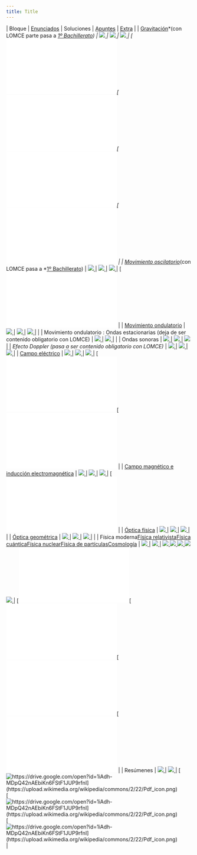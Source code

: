 ```yaml
---
title: Title
---
```


|  Bloque | [Enunciados](/home/recursos/recursospau/ficheros-enunciados-pau-fisica) |  Soluciones | [Apuntes](/home/recursos/recursos-apuntes/apuntes-elaboracion-propia-fisica-2-bachillerato) | [Extra](/home/recursos/ejercicios/ejercicios-elaboracion-propia-fisica-2-bachillerato) | 
| [Gravitación](/home/recursos/fisica/recursos-gravitacion)*(con LOMCE parte pasa a *[1º Bachillerato](/home/recursos/recursos-por-materia-curso/recursos-fisica-y-quimica-1-bachillerato/apuntes-elaboracion-propia-1-bachilerato)) | [![](https://upload.wikimedia.org/wikipedia/commons/2/22/Pdf_icon.png) ](/home/recursos/recursospau/ficherospaufisicaporbloques/F2-PAU-Gravitacion.pdf?attredirects=0) | [![](https://upload.wikimedia.org/wikipedia/commons/2/22/Pdf_icon.png) ](/home/recursos/recursospau/ficherospaufisicaporbloques/F2-PAU-Gravitacion-soluc.pdf?attredirects=0) | [![](https://upload.wikimedia.org/wikipedia/commons/2/22/Pdf_icon.png) ](/home/recursos/recursos-apuntes/apuntes-elaboracion-propia-fisica-2-bachillerato/F2-Gravitaci%C3%B3n-Teor%C3%ADa.pdf?attredirects=0) | [![https://www.fiquipedia.es/home/recursos/ejercicios/ejercicios-elaboracion-propia-fisica-2-bachillerato/ProblemaGravitacion1.pdf?attredirects=0](https://upload.wikimedia.org/wikipedia/commons/2/22/Pdf_icon.png) ](/home/recursos/ejercicios/ejercicios-elaboracion-propia-fisica-2-bachillerato/ProblemaGravitacion1.pdf?attredirects=0)[![https://www.fiquipedia.es/home/recursos/ejercicios/ejercicios-elaboracion-propia-fisica-2-bachillerato/ProblemaGravitacion2.pdf?attredirects=0](https://upload.wikimedia.org/wikipedia/commons/2/22/Pdf_icon.png) ](/home/recursos/ejercicios/ejercicios-elaboracion-propia-fisica-2-bachillerato/ProblemaGravitacion2.pdf?attredirects=0)[![https://www.fiquipedia.es/home/recursos/ejercicios/ejercicios-elaboracion-propia-fisica-2-bachillerato/ProblemaGravitacion3.pdf?attredirects=0](https://upload.wikimedia.org/wikipedia/commons/2/22/Pdf_icon.png) ](/home/recursos/ejercicios/ejercicios-elaboracion-propia-fisica-2-bachillerato/ProblemaGravitacion3.pdf?attredirects=0)[![https://www.fiquipedia.es/home/recursos/ejercicios/ejercicios-elaboracion-propia-fisica-2-bachillerato/ProblemaGravitacionAgujeroNegro.pdf?attredirects=0](https://upload.wikimedia.org/wikipedia/commons/2/22/Pdf_icon.png) ](/home/recursos/ejercicios/ejercicios-elaboracion-propia-fisica-2-bachillerato/ProblemaGravitacionAgujeroNegro.pdf?attredirects=0) | 
| [Movimiento oscilatorio](/home/recursos/fisica/movimiento-oscilatorio)*(con LOMCE pasa a *[1º Bachillerato](/home/recursos/recursos-por-materia-curso/recursos-fisica-y-quimica-1-bachillerato/apuntes-elaboracion-propia-1-bachilerato)) | [![](https://upload.wikimedia.org/wikipedia/commons/2/22/Pdf_icon.png) ](/home/recursos/recursospau/ficherospaufisicaporbloques/F3.1-PAU-MovimientoOscilatorio.pdf?attredirects=0) | [![](https://upload.wikimedia.org/wikipedia/commons/2/22/Pdf_icon.png) ](/home/recursos/recursospau/ficherospaufisicaporbloques/F3.1-PAU-MovimientoOscilatorio-soluc.pdf?attredirects=0) | [![](https://upload.wikimedia.org/wikipedia/commons/2/22/Pdf_icon.png) ](/home/recursos/recursos-apuntes/apuntes-elaboracion-propia-fisica-2-bachillerato/F3.1-MAS-Teor%C3%ADa.pdf?attredirects=0) | [![https://www.fiquipedia.es/home/recursos/ejercicios/ejercicios-elaboracion-propia-fisica-2-bachillerato/ProblemaRepasoGravitacionMas.pdf?attredirects=0](https://upload.wikimedia.org/wikipedia/commons/2/22/Pdf_icon.png) ](/home/recursos/ejercicios/ejercicios-elaboracion-propia-fisica-2-bachillerato/ProblemaRepasoGravitacionMas.pdf?attredirects=0) | 
| [Movimiento ondulatorio](/home/recursos/fisica/movimiento-ondulatorio) | [![](https://upload.wikimedia.org/wikipedia/commons/2/22/Pdf_icon.png) ](/home/recursos/recursospau/ficherospaufisicaporbloques/F3.2-PAU-MovimientoOndulatorio.pdf?attredirects=0) | [![](https://upload.wikimedia.org/wikipedia/commons/2/22/Pdf_icon.png) ](/home/recursos/recursospau/ficherospaufisicaporbloques/F3.2-PAU-MovimientoOndulatorio-soluc.pdf?attredirects=0) | [![](https://upload.wikimedia.org/wikipedia/commons/2/22/Pdf_icon.png) ](/home/recursos/recursos-apuntes/apuntes-elaboracion-propia-fisica-2-bachillerato/F3.2-3-Ondas-Teor%C3%ADa.pdf?attredirects=0) |  | 
| Movimiento ondulatorio : Ondas estacionarias (deja de ser contenido obligatorio con LOMCE) | [![](https://upload.wikimedia.org/wikipedia/commons/2/22/Pdf_icon.png) ](/home/recursos/recursospau/ficherospaufisicaporbloques/F3.2-PAU-MovimientoOndulatorio-OndasEstacionarias.pdf?attredirects=0) | [![](https://upload.wikimedia.org/wikipedia/commons/2/22/Pdf_icon.png) ](/home/recursos/recursospau/ficherospaufisicaporbloques/F3.2-PAU-MovimientoOndulatorio-OndasEstacionarias-soluc.pdf?attredirects=0) |  | 
| Ondas sonoras | [![](https://upload.wikimedia.org/wikipedia/commons/2/22/Pdf_icon.png) ](/home/recursos/recursospau/ficherospaufisicaporbloques/F3.3-PAU-OndasSonoras.pdf?attredirects=0) | [![](https://upload.wikimedia.org/wikipedia/commons/2/22/Pdf_icon.png) ](/home/recursos/recursospau/ficherospaufisicaporbloques/F3.3-PAU-OndasSonoras-soluc.pdf?attredirects=0) | [![](https://upload.wikimedia.org/wikipedia/commons/2/22/Pdf_icon.png) ](/home/recursos/ejercicios/ejercicios-elaboracion-propia-fisica-2-bachillerato/ProblemaFisicadB1.pdf?attredirects=0) | 
| *Efecto Doppler (pasa a ser contenido obligatorio con LOMCE)* | [![](https://upload.wikimedia.org/wikipedia/commons/2/22/Pdf_icon.png) ](/home/recursos/recursospau/ficherospaufisicaporbloques/F3.2-PAU-MovimientoOndulatorio-Doppler.pdf?attredirects=0) | [![](https://upload.wikimedia.org/wikipedia/commons/2/22/Pdf_icon.png) ](/home/recursos/recursospau/ficherospaufisicaporbloques/F3.2-PAU-MovimientoOndulatorio-Doppler-soluc.pdf?attredirects=0) | [![](https://upload.wikimedia.org/wikipedia/commons/2/22/Pdf_icon.png) ](/home/recursos/ejercicios/ejercicios-elaboracion-propia-fisica-2-bachillerato/ProblemaFisicaDoppler1.pdf?attredirects=0) | 
| [Campo eléctrico](/home/recursos/fisica/recursos-campo-electrico) | [![](https://upload.wikimedia.org/wikipedia/commons/2/22/Pdf_icon.png) ](/home/recursos/recursospau/ficherospaufisicaporbloques/F4.1-PAU-CampoEl%C3%A9ctrico.pdf?attredirects=0) | [![](https://upload.wikimedia.org/wikipedia/commons/2/22/Pdf_icon.png) ](/home/recursos/recursospau/ficherospaufisicaporbloques/F4.1-PAU-CampoEl%C3%A9ctrico-soluc.pdf?attredirects=0) | [![](https://upload.wikimedia.org/wikipedia/commons/2/22/Pdf_icon.png) ](/home/recursos/recursos-apuntes/apuntes-elaboracion-propia-fisica-2-bachillerato/F4.1-CampoEl%C3%A9ctrico-Teor%C3%ADa.pdf?attredirects=0) | [![https://www.fiquipedia.es/home/recursos/ejercicios/ejercicios-elaboracion-propia-fisica-2-bachillerato/ProblemaFisicaCampoElectrico1.pdf?attredirects=0](https://upload.wikimedia.org/wikipedia/commons/2/22/Pdf_icon.png) ](/home/recursos/ejercicios/ejercicios-elaboracion-propia-fisica-2-bachillerato/ProblemaFisicaCampoElectricoGaussEsfera.pdf?attredirects=0)[![https://www.fiquipedia.es/home/recursos/ejercicios/ejercicios-elaboracion-propia-fisica-2-bachillerato/ProblemaFisicaCampoElectrico1.pdf?attredirects=0](https://upload.wikimedia.org/wikipedia/commons/2/22/Pdf_icon.png) ](/home/recursos/ejercicios/ejercicios-elaboracion-propia-fisica-2-bachillerato/ProblemaFisicaCampoElectrico1.pdf?attredirects=0) | 
| [Campo magnético e inducción electromagnética](/home/recursos/fisica/recursos-campo-magnetico) | [![](https://upload.wikimedia.org/wikipedia/commons/2/22/Pdf_icon.png) ](/home/recursos/recursospau/ficherospaufisicaporbloques/F4.2-3-PAU-CampoMagn%C3%A9tico-Inducci%C3%B3n.pdf?attredirects=0) | [![](https://upload.wikimedia.org/wikipedia/commons/2/22/Pdf_icon.png) ](/home/recursos/recursospau/ficherospaufisicaporbloques/F4.2-3-PAU-CampoMagn%C3%A9tico-Inducci%C3%B3n-soluc.pdf?attredirects=0) | [![](https://upload.wikimedia.org/wikipedia/commons/2/22/Pdf_icon.png) ](/home/recursos/recursos-apuntes/apuntes-elaboracion-propia-fisica-2-bachillerato/F4.2-3-CampoMagn%C3%A9tico-Teor%C3%ADa.pdf?attredirects=0) | [![https://www.fiquipedia.es/home/recursos/ejercicios/ejercicios-elaboracion-propia-fisica-2-bachillerato/ProblemaFisicaCampoMagnetico1.pdf?attredirects=0](https://upload.wikimedia.org/wikipedia/commons/2/22/Pdf_icon.png) ](/home/recursos/ejercicios/ejercicios-elaboracion-propia-fisica-2-bachillerato/ProblemaFisicaCampoMagnetico1.pdf?attredirects=0) | 
| [Óptica física](/home/recursos/fisica/recursos-optica-fisica) | [![](https://upload.wikimedia.org/wikipedia/commons/2/22/Pdf_icon.png) ](/home/recursos/recursospau/ficherospaufisicaporbloques/F5.1-PAU-LuzOpticaFisica.pdf?attredirects=0) | [![](https://upload.wikimedia.org/wikipedia/commons/2/22/Pdf_icon.png) ](/home/recursos/recursospau/ficherospaufisicaporbloques/F5.1-PAU-LuzOpticaFisica-soluc.pdf?attredirects=0) | [![](https://upload.wikimedia.org/wikipedia/commons/2/22/Pdf_icon.png) ](/home/recursos/recursos-apuntes/apuntes-elaboracion-propia-fisica-2-bachillerato/F5.1-%C3%93pticaF%C3%ADsica-Teor%C3%ADa.pdf?attredirects=0) |  | 
| [Óptica geométrica](/home/recursos/fisica/optica-geometrica) | [![](https://upload.wikimedia.org/wikipedia/commons/2/22/Pdf_icon.png) ](/home/recursos/recursospau/ficherospaufisicaporbloques/F5.2-PAU-%C3%93pticaGeom%C3%A9trica.pdf?attredirects=0) | [![](https://upload.wikimedia.org/wikipedia/commons/2/22/Pdf_icon.png) ](/home/recursos/recursospau/ficherospaufisicaporbloques/F5.2-PAU-%C3%93pticaGeom%C3%A9trica-soluc.pdf?attredirects=0) | [![](https://upload.wikimedia.org/wikipedia/commons/2/22/Pdf_icon.png) ](/home/recursos/recursos-apuntes/apuntes-elaboracion-propia-fisica-2-bachillerato/F5.2-%C3%93pticaGeom%C3%A9trica-Teor%C3%ADa.pdf?attredirects=0) |  | 
| Física moderna[Física relativista](/home/recursos/fisica/recursos-fisica-relativista)[Física cuántica](/home/recursos/fisica/recursos-fisica-cuantica)[Física nuclear](/home/recursos/fisica/recursos-fisica-nuclear)[Física de partículas](/home/recursos/fisica/fisica-de-particulas)[Cosmología](/home/recursos/fisica/recursos-cosmologia) | [![](https://upload.wikimedia.org/wikipedia/commons/2/22/Pdf_icon.png) ](/home/recursos/recursospau/ficherospaufisicaporbloques/F6.1-2-3-PAU-F%C3%ADsicaModerna.pdf?attredirects=0) | [![](https://upload.wikimedia.org/wikipedia/commons/2/22/Pdf_icon.png) ](/home/recursos/recursospau/ficherospaufisicaporbloques/F6.1-2-3-PAU-F%C3%ADsicaModerna-soluc.pdf?attredirects=0) | [![](https://upload.wikimedia.org/wikipedia/commons/2/22/Pdf_icon.png) ](/home/recursos/recursos-apuntes/apuntes-elaboracion-propia-fisica-2-bachillerato/F6.1-F%C3%ADsicaRelativista-Teor%C3%ADa.pdf?attredirects=0)[![](https://upload.wikimedia.org/wikipedia/commons/2/22/Pdf_icon.png) ](/home/recursos/recursos-apuntes/apuntes-elaboracion-propia-fisica-2-bachillerato/F6.2-F%C3%ADsicaCu%C3%A1ntica-Teor%C3%ADa.pdf?attredirects=0)[![](https://upload.wikimedia.org/wikipedia/commons/2/22/Pdf_icon.png) ](/home/recursos/recursos-apuntes/apuntes-elaboracion-propia-fisica-2-bachillerato/F6.3-F%C3%ADsicaNuclear-Teor%C3%ADa.pdf?attredirects=0)[![](https://upload.wikimedia.org/wikipedia/commons/2/22/Pdf_icon.png) ](/home/recursos/recursos-apuntes/apuntes-elaboracion-propia-fisica-2-bachillerato/F2B-F%C3%ADsicaPart%C3%ADculas-Teor%C3%ADa.pdf?attredirects=0)[![](https://upload.wikimedia.org/wikipedia/commons/2/22/Pdf_icon.png) ](/home/recursos/recursos-apuntes/apuntes-elaboracion-propia-fisica-2-bachillerato/F2B-Cosmolog%C3%ADa-Teor%C3%ADa.pdf?attredirects=0) | [![https://www.fiquipedia.es/home/recursos/ejercicios/ejercicios-elaboracion-propia-fisica-2-bachillerato/ProblemaFisicaModerna1.pdf?attredirects=0](https://upload.wikimedia.org/wikipedia/commons/2/22/Pdf_icon.png) ](/home/recursos/ejercicios/ejercicios-elaboracion-propia-fisica-2-bachillerato/ProblemaFisicaModerna1.pdf?attredirects=0)[![https://www.fiquipedia.es/home/recursos/ejercicios/ejercicios-elaboracion-propia-fisica-2-bachillerato/ProblemaFisicaModerna2.pdf?attredirects=0](https://upload.wikimedia.org/wikipedia/commons/2/22/Pdf_icon.png) ](/home/recursos/ejercicios/ejercicios-elaboracion-propia-fisica-2-bachillerato/ProblemaFisicaModerna2.pdf?attredirects=0)[![https://www.fiquipedia.es/home/recursos/ejercicios/ejercicios-elaboracion-propia-fisica-2-bachillerato/ProblemaFisicaModerna3.pdf?attredirects=0](https://upload.wikimedia.org/wikipedia/commons/2/22/Pdf_icon.png) ](/home/recursos/ejercicios/ejercicios-elaboracion-propia-fisica-2-bachillerato/ProblemaFisicaModerna3.pdf?attredirects=0)[![https://www.fiquipedia.es/home/recursos/ejercicios/ejercicios-elaboracion-propia-fisica-2-bachillerato/ProblemaFisicaModerna4.pdf?attredirects=0](https://upload.wikimedia.org/wikipedia/commons/2/22/Pdf_icon.png) ](/home/recursos/ejercicios/ejercicios-elaboracion-propia-fisica-2-bachillerato/ProblemaFisicaModerna4.pdf?attredirects=0) | 
| Resúmenes | [![](https://upload.wikimedia.org/wikipedia/commons/2/22/Pdf_icon.png) ](/home/recursos/recursospau/ficherospaufisicaporbloques/F%C3%ADsica-PAU-Tipolog%C3%ADa-2Bach.pdf?attredirects=0) | [![](https://upload.wikimedia.org/wikipedia/commons/2/22/Pdf_icon.png) ](/home/recursos/recursos-apuntes/apuntes-elaboracion-propia-fisica-2-bachillerato/aPAUntes-Fisica.pdf?attredirects=0) | [![https://drive.google.com/open?id=1iAdh-MDpQ42nAEbiKn6FStF1JUP9rfnI](https://upload.wikimedia.org/wikipedia/commons/2/22/Pdf_icon.png) ](https://drive.google.com/open?id=1iAdh-MDpQ42nAEbiKn6FStF1JUP9rfnI)[![https://drive.google.com/open?id=1iAdh-MDpQ42nAEbiKn6FStF1JUP9rfnI](https://upload.wikimedia.org/wikipedia/commons/2/22/Pdf_icon.png) ](https://drive.google.com/open?id=1Sk5zxRrEec-5VP4CINjdIzhR-EM1eCJw)[![https://drive.google.com/open?id=1iAdh-MDpQ42nAEbiKn6FStF1JUP9rfnI](https://upload.wikimedia.org/wikipedia/commons/2/22/Pdf_icon.png) ](https://drive.google.com/open?id=1xhlQiFepIDvuBqFyUeN6o_CnFQ5LaiNq) | 